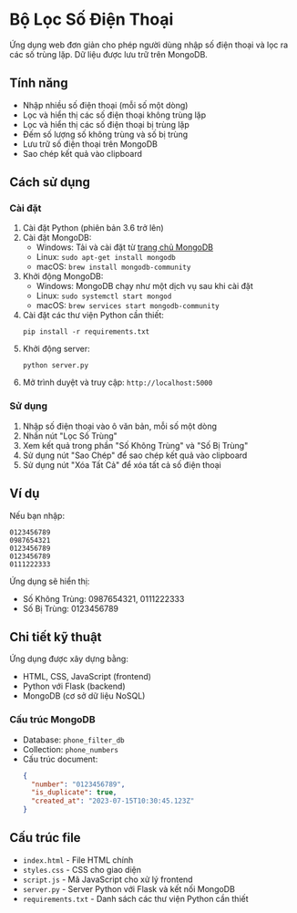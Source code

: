 # Bộ Lọc Số Điện Thoại

Ứng dụng web đơn giản cho phép người dùng nhập số điện thoại và lọc ra các số trùng lặp. Dữ liệu được lưu trữ trên MongoDB.

## Tính năng

- Nhập nhiều số điện thoại (mỗi số một dòng)
- Lọc và hiển thị các số điện thoại không trùng lặp
- Lọc và hiển thị các số điện thoại bị trùng lặp
- Đếm số lượng số không trùng và số bị trùng
- Lưu trữ số điện thoại trên MongoDB
- Sao chép kết quả vào clipboard

## Cách sử dụng

### Cài đặt

1. Cài đặt Python (phiên bản 3.6 trở lên)
2. Cài đặt MongoDB:
   - Windows: Tải và cài đặt từ [trang chủ MongoDB](https://www.mongodb.com/try/download/community)
   - Linux: `sudo apt-get install mongodb`
   - macOS: `brew install mongodb-community`
3. Khởi động MongoDB:
   - Windows: MongoDB chạy như một dịch vụ sau khi cài đặt
   - Linux: `sudo systemctl start mongod`
   - macOS: `brew services start mongodb-community`
4. Cài đặt các thư viện Python cần thiết:
   ```
   pip install -r requirements.txt
   ```
5. Khởi động server:
   ```
   python server.py
   ```
6. Mở trình duyệt và truy cập: `http://localhost:5000`

### Sử dụng

1. Nhập số điện thoại vào ô văn bản, mỗi số một dòng
2. Nhấn nút "Lọc Số Trùng"
3. Xem kết quả trong phần "Số Không Trùng" và "Số Bị Trùng"
4. Sử dụng nút "Sao Chép" để sao chép kết quả vào clipboard
5. Sử dụng nút "Xóa Tất Cả" để xóa tất cả số điện thoại

## Ví dụ

Nếu bạn nhập:

```
0123456789
0987654321
0123456789
0123456789
0111222333
```

Ứng dụng sẽ hiển thị:

- Số Không Trùng: 0987654321, 0111222333
- Số Bị Trùng: 0123456789

## Chi tiết kỹ thuật

Ứng dụng được xây dựng bằng:

- HTML, CSS, JavaScript (frontend)
- Python với Flask (backend)
- MongoDB (cơ sở dữ liệu NoSQL)

### Cấu trúc MongoDB

- Database: `phone_filter_db`
- Collection: `phone_numbers`
- Cấu trúc document:
  ```json
  {
    "number": "0123456789",
    "is_duplicate": true,
    "created_at": "2023-07-15T10:30:45.123Z"
  }
  ```

## Cấu trúc file

- `index.html` - File HTML chính
- `styles.css` - CSS cho giao diện
- `script.js` - Mã JavaScript cho xử lý frontend
- `server.py` - Server Python với Flask và kết nối MongoDB
- `requirements.txt` - Danh sách các thư viện Python cần thiết
